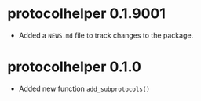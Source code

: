 # protocolhelper 0.1.9001

* Added a `NEWS.md` file to track changes to the package.

# protocolhelper 0.1.0

* Added new function `add_subprotocols()`

